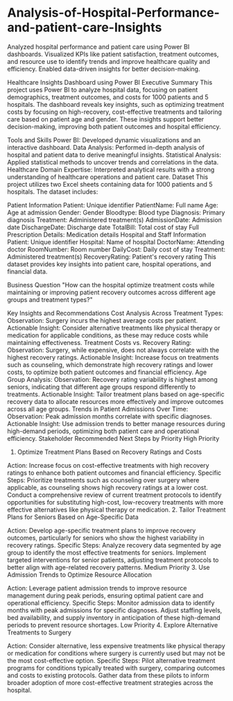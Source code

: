 # Analysis-of-Hospital-Performance-and-patient-care-Insights
Analyzed hospital performance and patient care using Power BI dashboards. Visualized KPIs like patient satisfaction, treatment outcomes, and resource use to identify trends and improve healthcare quality and efficiency. Enabled data-driven insights for better decision-making.

Healthcare Insights Dashboard using Power BI
Executive Summary
This project uses Power BI to analyze hospital data, focusing on patient demographics, treatment outcomes, and costs for 1000 patients and 5 hospitals. The dashboard reveals key insights, such as optimizing treatment costs by focusing on high-recovery, cost-effective treatments and tailoring care based on patient age and gender. These insights support better decision-making, improving both patient outcomes and hospital efficiency.

Tools and Skills
Power BI: Developed dynamic visualizations and an interactive dashboard.
Data Analysis: Performed in-depth analysis of hospital and patient data to derive meaningful insights.
Statistical Analysis: Applied statistical methods to uncover trends and correlations in the data.
Healthcare Domain Expertise: Interpreted analytical results with a strong understanding of healthcare operations and patient care.
Dataset
This project utilizes two Excel sheets containing data for 1000 patients and 5 hospitals. The dataset includes:

Patient Information
Patient: Unique identifier
PatientName: Full name
Age: Age at admission
Gender: Gender
Bloodtype: Blood type
Diagnosis: Primary diagnosis
Treatment: Administered treatment(s)
AdmissionDate: Admission date
DischargeDate: Discharge date
TotalBill: Total cost of stay
Full Prescription Details: Medication details
Hospital and Staff Information
Patient: Unique identifier
Hospital: Name of hospital
DoctorName: Attending doctor
RoomNumber: Room number
DailyCost: Daily cost of stay
Treatment: Administered treatment(s)
RecoveryRating: Patient's recovery rating
This dataset provides key insights into patient care, hospital operations, and financial data.

Business Question
"How can the hospital optimize treatment costs while maintaining or improving patient recovery outcomes across different age groups and treatment types?"

Key Insights and Recommendations
Cost Analysis Across Treatment Types:
Observation: Surgery incurs the highest average costs per patient.
Actionable Insight: Consider alternative treatments like physical therapy or medication for applicable conditions, as these may reduce costs while maintaining effectiveness.
Treatment Costs vs. Recovery Rating:
Observation: Surgery, while expensive, does not always correlate with the highest recovery ratings.
Actionable Insight: Increase focus on treatments such as counseling, which demonstrate high recovery ratings and lower costs, to optimize both patient outcomes and financial efficiency.
Age Group Analysis:
Observation: Recovery rating variability is highest among seniors, indicating that different age groups respond differently to treatments.
Actionable Insight: Tailor treatment plans based on age-specific recovery data to allocate resources more effectively and improve outcomes across all age groups.
Trends in Patient Admissions Over Time:
Observation: Peak admission months correlate with specific diagnoses.
Actionable Insight: Use admission trends to better manage resources during high-demand periods, optimizing both patient care and operational efficiency.
Stakeholder Recommended Next Steps by Priority
High Priority
1. Optimize Treatment Plans Based on Recovery Ratings and Costs

Action: Increase focus on cost-effective treatments with high recovery ratings to enhance both patient outcomes and financial efficiency.
Specific Steps:
Prioritize treatments such as counseling over surgery where applicable, as counseling shows high recovery ratings at a lower cost.
Conduct a comprehensive review of current treatment protocols to identify opportunities for substituting high-cost, low-recovery treatments with more effective alternatives like physical therapy or medication.
2. Tailor Treatment Plans for Seniors Based on Age-Specific Data

Action: Develop age-specific treatment plans to improve recovery outcomes, particularly for seniors who show the highest variability in recovery ratings.
Specific Steps:
Analyze recovery data segmented by age group to identify the most effective treatments for seniors.
Implement targeted interventions for senior patients, adjusting treatment protocols to better align with age-related recovery patterns.
Medium Priority
3. Use Admission Trends to Optimize Resource Allocation

Action: Leverage patient admission trends to improve resource management during peak periods, ensuring optimal patient care and operational efficiency.
Specific Steps:
Monitor admission data to identify months with peak admissions for specific diagnoses.
Adjust staffing levels, bed availability, and supply inventory in anticipation of these high-demand periods to prevent resource shortages.
Low Priority
4. Explore Alternative Treatments to Surgery

Action: Consider alternative, less expensive treatments like physical therapy or medication for conditions where surgery is currently used but may not be the most cost-effective option.
Specific Steps:
Pilot alternative treatment programs for conditions typically treated with surgery, comparing outcomes and costs to existing protocols.
Gather data from these pilots to inform broader adoption of more cost-effective treatment strategies across the hospital.
